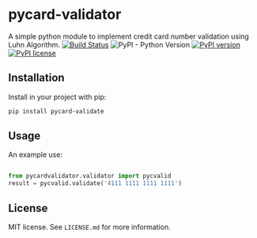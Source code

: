 pycard-validator
==========================

A simple python module to implement credit card number validation using Luhn Algorithm.
[![Build Status](https://travis-ci.org/subhajeet2107/pycard-validate.svg?branch=master)](https://travis-ci.org/subhajeet2107/pycard-validate) ![PyPI - Python Version](https://img.shields.io/pypi/pyversions/Django.svg) [![PyPI version](https://badge.fury.io/py/pycard-validate.svg)](https://badge.fury.io/py/pycard-validate) [![PyPI license](https://img.shields.io/pypi/l/ansicolortags.svg)](https://pypi.python.org/pypi/ansicolortags/)


## Installation

Install in your project with pip:

```bash
pip install pycard-validate
```

## Usage

An example use:

```python

from pycardvalidator.validator import pycvalid
result = pycvalid.validate('4111 1111 1111 1111')

```

## License

MIT license. See `LICENSE.md` for more information.